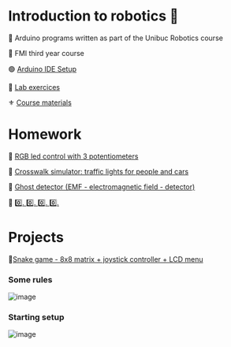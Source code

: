 # Introduction to robotics :robot:
:beginner: Arduino programs written as part of the Unibuc Robotics course 

:school: FMI third year course 

:green_circle: [Arduino IDE Setup](https://www.arduino.cc/en/software)

:large_blue_diamond: [Lab exercices](https://github.com/DimaOanaTeodora/IntroductionToRobotics/tree/main/Labs)

:fleur_de_lis: [Course materials](https://github.com/DimaOanaTeodora/IntroductionToRobotics/tree/main/Course%20materials)

# Homework
:diamond_shape_with_a_dot_inside:	[RGB led control with 3 potentiometers](https://github.com/DimaOanaTeodora/IntroductionToRobotics/tree/main/Homework/H1)

:diamond_shape_with_a_dot_inside:	[Crosswalk simulator: traffic lights for people and cars](https://github.com/DimaOanaTeodora/IntroductionToRobotics/tree/main/Homework/H2)

:diamond_shape_with_a_dot_inside:	[Ghost detector (EMF - electromagnetic field - detector)](https://github.com/DimaOanaTeodora/IntroductionToRobotics/tree/main/Homework/H3)

:diamond_shape_with_a_dot_inside: [:zero:. :zero:. :zero:. :zero:.](https://github.com/DimaOanaTeodora/IntroductionToRobotics/tree/main/Homework/H4)

# Projects
:triangular_flag_on_post:[Snake game - 8x8 matrix + joystick controller + LCD menu](https://github.com/DimaOanaTeodora/Snake-game)

### Some rules
![image](https://user-images.githubusercontent.com/61749814/139693761-15171c41-3627-44a2-87ea-3cbc2fcbe9e0.png)

### Starting setup 
![image](https://user-images.githubusercontent.com/61749814/139693627-ab67d052-8162-43b8-8a6e-0196ff0e0716.png)
